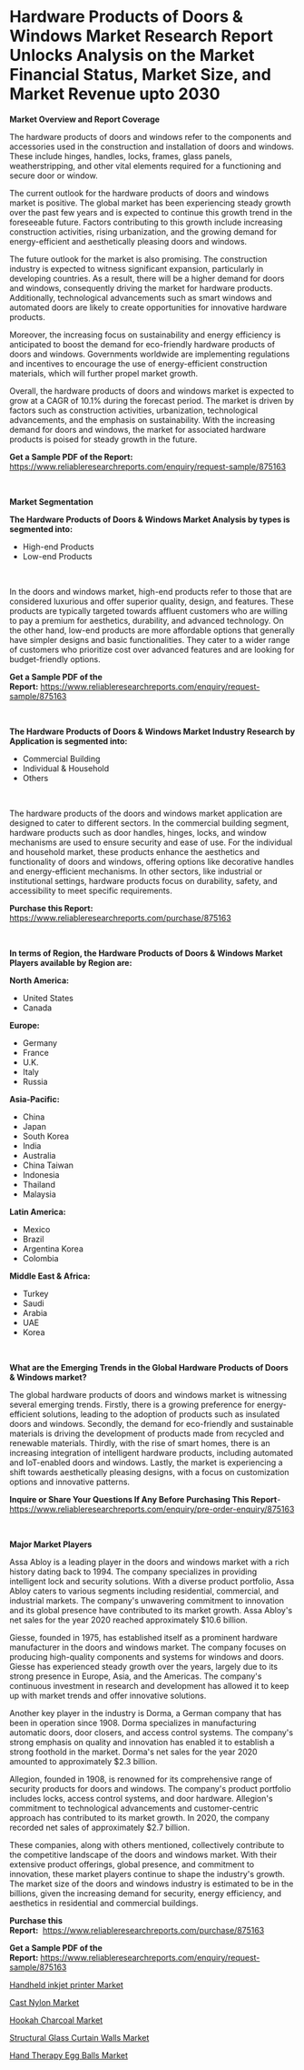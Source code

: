 <p><h1>Hardware Products of Doors & Windows Market Research Report Unlocks Analysis on the Market Financial Status, Market Size, and Market Revenue upto 2030</h1></p><p><strong>Market Overview and Report Coverage</strong></p>
<p><p>The hardware products of doors and windows refer to the components and accessories used in the construction and installation of doors and windows. These include hinges, handles, locks, frames, glass panels, weatherstripping, and other vital elements required for a functioning and secure door or window.</p><p>The current outlook for the hardware products of doors and windows market is positive. The global market has been experiencing steady growth over the past few years and is expected to continue this growth trend in the foreseeable future. Factors contributing to this growth include increasing construction activities, rising urbanization, and the growing demand for energy-efficient and aesthetically pleasing doors and windows.</p><p>The future outlook for the market is also promising. The construction industry is expected to witness significant expansion, particularly in developing countries. As a result, there will be a higher demand for doors and windows, consequently driving the market for hardware products. Additionally, technological advancements such as smart windows and automated doors are likely to create opportunities for innovative hardware products.</p><p>Moreover, the increasing focus on sustainability and energy efficiency is anticipated to boost the demand for eco-friendly hardware products of doors and windows. Governments worldwide are implementing regulations and incentives to encourage the use of energy-efficient construction materials, which will further propel market growth.</p><p>Overall, the hardware products of doors and windows market is expected to grow at a CAGR of 10.1% during the forecast period. The market is driven by factors such as construction activities, urbanization, technological advancements, and the emphasis on sustainability. With the increasing demand for doors and windows, the market for associated hardware products is poised for steady growth in the future.</p></p>
<p><strong>Get a Sample PDF of the Report:</strong> <a href="https://www.reliableresearchreports.com/enquiry/request-sample/875163">https://www.reliableresearchreports.com/enquiry/request-sample/875163</a></p>
<p>&nbsp;</p>
<p><strong>Market Segmentation</strong></p>
<p><strong>The Hardware Products of Doors & Windows Market Analysis by types is segmented into:</strong></p>
<p><ul><li>High-end Products</li><li>Low-end Products</li></ul></p>
<p>&nbsp;</p>
<p><p>In the doors and windows market, high-end products refer to those that are considered luxurious and offer superior quality, design, and features. These products are typically targeted towards affluent customers who are willing to pay a premium for aesthetics, durability, and advanced technology. On the other hand, low-end products are more affordable options that generally have simpler designs and basic functionalities. They cater to a wider range of customers who prioritize cost over advanced features and are looking for budget-friendly options.</p></p>
<p><strong>Get a Sample PDF of the Report:</strong>&nbsp;<a href="https://www.reliableresearchreports.com/enquiry/request-sample/875163">https://www.reliableresearchreports.com/enquiry/request-sample/875163</a></p>
<p>&nbsp;</p>
<p><strong>The Hardware Products of Doors & Windows Market Industry Research by Application is segmented into:</strong></p>
<p><ul><li>Commercial Building</li><li>Individual & Household</li><li>Others</li></ul></p>
<p>&nbsp;</p>
<p><p>The hardware products of the doors and windows market application are designed to cater to different sectors. In the commercial building segment, hardware products such as door handles, hinges, locks, and window mechanisms are used to ensure security and ease of use. For the individual and household market, these products enhance the aesthetics and functionality of doors and windows, offering options like decorative handles and energy-efficient mechanisms. In other sectors, like industrial or institutional settings, hardware products focus on durability, safety, and accessibility to meet specific requirements.</p></p>
<p><strong>Purchase this Report:</strong>&nbsp; <a href="https://www.reliableresearchreports.com/purchase/875163">https://www.reliableresearchreports.com/purchase/875163</a></p>
<p>&nbsp;</p>
<p><strong>In terms of Region, the Hardware Products of Doors & Windows Market Players available by Region are:</strong></p>
<p>
    <p> <strong> North America: </strong>
        <ul>
            <li>United States</li>
            <li>Canada</li>
        </ul>
        </p> 
    <p> <strong> Europe: </strong>
        <ul>
            <li>Germany</li>
            <li>France</li>
            <li>U.K.</li>
            <li>Italy</li>
            <li>Russia</li>
        </ul>
        </p> 
    <p> <strong> Asia-Pacific: </strong>
        <ul>
            <li>China</li>
            <li>Japan</li>
            <li>South Korea</li>
            <li>India</li>
            <li>Australia</li>
            <li>China Taiwan</li>
            <li>Indonesia</li>
            <li>Thailand</li>
            <li>Malaysia</li>
        </ul>
        </p> 
    <p> <strong> Latin America: </strong>
        <ul>
            <li>Mexico</li>
            <li>Brazil</li>
            <li>Argentina Korea</li>
            <li>Colombia</li>
        </ul>
        </p> 
    <p> <strong> Middle East & Africa: </strong>
        <ul>
            <li>Turkey</li>
            <li>Saudi</li>
            <li>Arabia</li>
            <li>UAE</li>
            <li>Korea</li>
        </ul>
    </p>
    </p>
<p>&nbsp;</p>
<p><strong>What are the Emerging Trends in the Global Hardware Products of Doors & Windows market?</strong></p>
<p><p>The global hardware products of doors and windows market is witnessing several emerging trends. Firstly, there is a growing preference for energy-efficient solutions, leading to the adoption of products such as insulated doors and windows. Secondly, the demand for eco-friendly and sustainable materials is driving the development of products made from recycled and renewable materials. Thirdly, with the rise of smart homes, there is an increasing integration of intelligent hardware products, including automated and IoT-enabled doors and windows. Lastly, the market is experiencing a shift towards aesthetically pleasing designs, with a focus on customization options and innovative patterns.</p></p>
<p><strong>Inquire or Share Your Questions If Any Before Purchasing This Report</strong>- <a href="https://www.reliableresearchreports.com/enquiry/pre-order-enquiry/875163">https://www.reliableresearchreports.com/enquiry/pre-order-enquiry/875163</a></p>
<p>&nbsp;</p>
<p><strong>Major Market Players</strong></p>
<p><p>Assa Abloy is a leading player in the doors and windows market with a rich history dating back to 1994. The company specializes in providing intelligent lock and security solutions. With a diverse product portfolio, Assa Abloy caters to various segments including residential, commercial, and industrial markets. The company's unwavering commitment to innovation and its global presence have contributed to its market growth. Assa Abloy's net sales for the year 2020 reached approximately $10.6 billion.</p><p>Giesse, founded in 1975, has established itself as a prominent hardware manufacturer in the doors and windows market. The company focuses on producing high-quality components and systems for windows and doors. Giesse has experienced steady growth over the years, largely due to its strong presence in Europe, Asia, and the Americas. The company's continuous investment in research and development has allowed it to keep up with market trends and offer innovative solutions.</p><p>Another key player in the industry is Dorma, a German company that has been in operation since 1908. Dorma specializes in manufacturing automatic doors, door closers, and access control systems. The company's strong emphasis on quality and innovation has enabled it to establish a strong foothold in the market. Dorma's net sales for the year 2020 amounted to approximately $2.3 billion.</p><p>Allegion, founded in 1908, is renowned for its comprehensive range of security products for doors and windows. The company's product portfolio includes locks, access control systems, and door hardware. Allegion's commitment to technological advancements and customer-centric approach has contributed to its market growth. In 2020, the company recorded net sales of approximately $2.7 billion.</p><p>These companies, along with others mentioned, collectively contribute to the competitive landscape of the doors and windows market. With their extensive product offerings, global presence, and commitment to innovation, these market players continue to shape the industry's growth. The market size of the doors and windows industry is estimated to be in the billions, given the increasing demand for security, energy efficiency, and aesthetics in residential and commercial buildings.</p></p>
<p><strong>Purchase this Report:</strong>&nbsp;&nbsp;<a href="https://www.reliableresearchreports.com/purchase/875163">https://www.reliableresearchreports.com/purchase/875163</a></p>
<p></p>
<p><strong>Get a Sample PDF of the Report:</strong>&nbsp;<a href="https://www.reliableresearchreports.com/enquiry/request-sample/875163">https://www.reliableresearchreports.com/enquiry/request-sample/875163</a></p>
<p><p><a href="https://github.com/NorbertYates/Market-Research-Report-List-1/blob/main/handheld-inkjet-printer-market.md">Handheld inkjet printer Market</a></p><p><a href="https://www.linkedin.com/pulse/cast-nylon-market-size-2023-2030-global-industrial-analysis-sx5ie/">Cast Nylon Market</a></p><p><a href="https://medium.com/@dorothypeters68/hookah-charcoal-market-size-growth-forecast-2023-2030-4228e4101cac">Hookah Charcoal Market</a></p><p><a href="https://www.reportprime.com/structural-glass-curtain-walls-r363">Structural Glass Curtain Walls Market</a></p><p><a href="https://github.com/RoccoManning/Market-Research-Report-List-1/blob/main/hand-therapy-egg-balls-market.md">Hand Therapy Egg Balls Market</a></p></p>